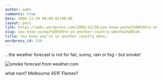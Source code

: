 ```yaml
---
author: aabs
comments: true
date: 2006-12-20 00:09:01+00:00
layout: post
link: https://aabs.wordpress.com/2006/12/20/you-know-you%e2%80%99re-in-another-country-when%e2%80%a6/
slug: you-know-you%e2%80%99re-in-another-country-when%e2%80%a6
title: You know you’re in another country when…
wordpress_id: 334
---
```


…the weather forecast is not for fair, sunny, rain or fog – but smoke!

![smoke forecast from weather.com](http://static.flickr.com/138/327630669_9f3033e220_o_d.png)

what next? Melbourne 451F Flames?
